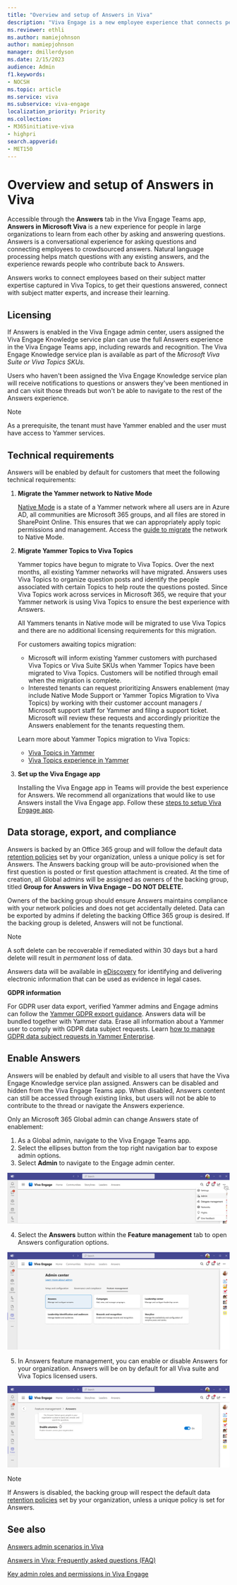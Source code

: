 ```yaml
---
title: "Overview and setup of Answers in Viva"
description: "Viva Engage is a new employee experience that connects people across the company—wherever and whenever they work—so that everyone is included and engaged."
ms.reviewer: ethli
ms.author: mamiejohnson
author: mamiepjohnson
manager: dmillerdyson
ms.date: 2/15/2023
audience: Admin
f1.keywords:
- NOCSH
ms.topic: article
ms.service: viva
ms.subservice: viva-engage
localization_priority: Priority
ms.collection:  
- M365initiative-viva
- highpri
search.appverid:
- MET150
---
```


# Overview and setup of Answers in Viva

Accessible through the **Answers** tab in the Viva Engage Teams app, **Answers in Microsoft Viva** is a new experience for people in large organizations to learn from each other by asking and answering questions. Answers is a conversational experience for asking questions and connecting employees to crowdsourced answers. Natural language processing helps match questions with any existing answers, and the experience rewards people who contribute back to Answers.

Answers works to connect employees based on their subject matter expertise captured in Viva Topics, to get their questions answered, connect with subject matter experts, and increase their learning.

## Licensing
If Answers is enabled in the Viva Engage admin center, users assigned the Viva Engage Knowledge service plan can use the full Answers experience in the Viva Engage Teams app, including rewards and recognition. The Viva Engage Knowledge service plan is available as part of the *Microsoft Viva Suite or Viva Topics SKUs.*

Users who haven't been assigned the Viva Engage Knowledge service plan will receive notifications to questions or answers they've been mentioned in and can visit those threads but won't be able to navigate to the rest of the Answers experience.

> [!NOTE]
> As a prerequisite, the tenant must have Yammer enabled and the user must have access to Yammer services.

## Technical requirements

Answers will be enabled by default for customers that meet the following technical requirements:

1) **Migrate the Yammer network to Native Mode**

    [Native Mode](https://learn.microsoft.com/yammer/configure-your-yammer-network/overview-native-mode) is a state of a Yammer network where all users are in Azure AD, all communities are Microsoft 365 groups, and all files are stored in SharePoint Online. This ensures that we can appropriately apply topic permissions and management. Access the [guide to migrate](https://learn.microsoft.com/yammer/configure-your-yammer-network/native-mode-step-by-step-guide) the network to Native Mode.

2) **Migrate Yammer Topics to Viva Topics**

    Yammer topics have begun to migrate to Viva Topics. Over the next months, all existing Yammer networks will have migrated. Answers uses Viva Topics to organize question posts and identify the people associated with certain Topics to help route the questions posted. Since Viva Topics work across services in Microsoft 365, we require that your Yammer network is using Viva Topics to ensure the best experience with Answers.

    All Yammers tenants in Native mode will be migrated to use Viva Topics and there are no additional licensing requirements for this migration.

    For customers awaiting topics migration:  
    - Microsoft will inform existing Yammer customers with purchased Viva Topics or Viva Suite SKUs when Yammer Topics have been migrated to Viva Topics. Customers will be notified through email when the migration is complete.
    - Interested tenants can request prioritizing Answers enablement (may include Native Mode Support or Yammer Topics Migration to Viva Topics) by working with their customer account managers / Microsoft support staff for Yammer and filing a support ticket. Microsoft will review these requests and accordingly prioritize the Answers enablement for the tenants requesting them.

    Learn more about Yammer Topics migration to Viva Topics:
    - [Viva Topics in Yammer](/viva/topics/topic-experiences-yammer)
    - [Viva Topics experience in Yammer](https://support.microsoft.com/topic/viva-topics-experience-in-yammer-8e85bc0d-086e-49a2-974b-39f60129257d)

3. **Set up the Viva Engage app**

    Installing the Viva Engage app in Teams will provide the best experience for Answers. We recommend all organizations that would like to use Answers install the Viva Engage app. Follow these [steps to setup Viva Engage app](/viva/engage/setup).

## Data storage, export, and compliance

Answers is backed by an Office 365 group and will follow the default data [retention policies](/microsoft-365/compliance/retention-policies-yammer?view=o365-worldwide) set by your organization, unless a unique policy is set for Answers. The Answers backing group will be auto-provisioned when the first question is posted or first question attachment is created. At the time of creation, all Global admins will be assigned as owners of the backing group, titled **Group for Answers in Viva Engage – DO NOT DELETE.**

Owners of the backing group should ensure Answers maintains compliance with your network policies and does not get accidentally deleted. Data can be exported by admins if deleting the backing Office 365 group is desired. If the backing group is deleted, Answers will not be functional.

>[!NOTE]
> A soft delete can be recoverable if remediated within 30 days but a hard delete will result in *permanent* loss of data.

Answers data will be available in [eDiscovery](/yammer/manage-security-and-compliance/overview-of-ediscovery) for identifying and delivering electronic information that can be used as evidence in legal cases.  

**GDPR information**

For GDPR user data export, verified Yammer admins and Engage admins can follow the [Yammer GDPR export guidance](/yammer/manage-security-and-compliance/export-yammer-enterprise-data). Answers data will be bundled together with Yammer data. Erase all information about a Yammer user to comply with GDPR data subject requests. Learn [how to manage GDPR data subject requests in Yammer Enterprise](/yammer/manage-security-and-compliance/gdpr-requests-in-yammer-enterprise).

## Enable Answers  

Answers will be enabled by default and visible to all users that have the Viva Engage Knowledge service plan assigned. Answers can be disabled and hidden from the Viva Engage Teams app. When disabled, Answers content can still be accessed through existing links, but users will not be able to contribute to the thread or navigate the Answers experience.  

Only an Microsoft 365 Global admin can change Answers state of enablement:

1. As a Global admin, navigate to the Viva Engage Teams app.  
2. Select the ellipses button from the top right navigation bar to expose admin options.  
3. Select **Admin** to navigate to the Engage admin center.

![Image of the admin entrypoint into the Engage admin center.](/Viva/media/engage/admin/admin-entrypoint.png)

4. Select the **Answers** button within the **Feature management** tab to open Answers configuration options.

![Image of the admin entrypoint into the Engage admin center.](/Viva/media/engage/admin/answers-eac.png)

5. In Answers feature management, you can enable or disable Answers for your organization. Answers will be on by default for all Viva suite and Viva Topics licensed users.  

![Image of the Answers enablement toggle in the Engage admin center.](/Viva/media/engage/admin/enable-answers.png)

>[!NOTE]
> If Answers is disabled, the backing group will respect the default data [retention policies](microsoft-365/compliance/retention-policies-yammer?view=o365-worldwide) set by your organization, unless a unique policy is set for Answers.

## See also

[Answers admin scenarios in Viva](/Viva/engage/eac-answers-admin-scenarios)

[Answers in Viva: Frequently asked questions (FAQ)](/Viva/engage/eac-answers-faq)

[Key admin roles and permissions in Viva Engage](/viva/engage/eac-key-admin-roles-permissions)